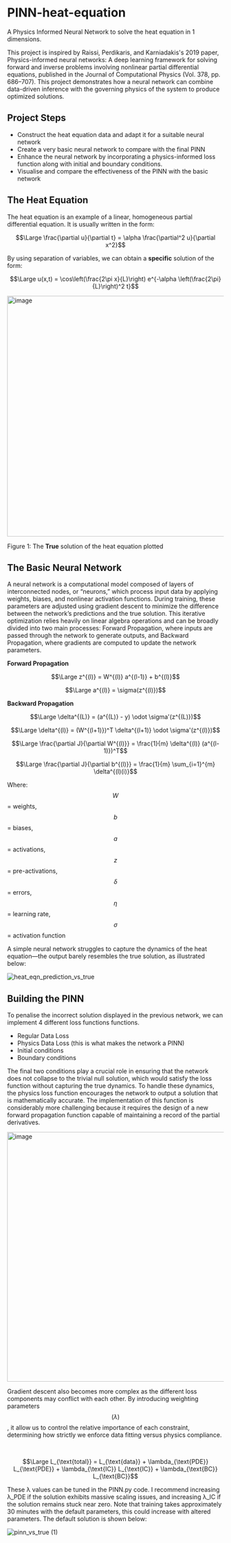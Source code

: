 # PINN-heat-equation
A Physics Informed Neural Network to solve the heat equation in 1 dimensions.

This project is inspired by Raissi, Perdikaris, and Karniadakis's 2019 paper, Physics-informed neural networks: A deep learning framework for solving forward and inverse problems involving nonlinear partial differential equations, published in the Journal of Computational Physics (Vol. 378, pp. 686–707). This project demonstrates how a neural network can combine data-driven inference with the governing physics of the system to produce optimized solutions.

## Project Steps
* Construct the heat equation data and adapt it for a suitable neural network
* Create a very basic neural network to compare with the final PINN
* Enhance the neural network by incorporating a physics-informed loss function along with initial and boundary conditions.
* Visualise and compare the effectiveness of the PINN with the basic network

## The Heat Equation
The heat equation is an example of a linear, homogeneous partial differential equation. It is usually written in the form:

$$\Large \frac{\partial u}{\partial t} = \alpha \frac{\partial^2 u}{\partial x^2}$$

By using separation of variables, we can obtain a **specific** solution of the form:

$$\Large u(x,t) = \cos\left(\frac{2\pi x}{L}\right) e^{-\alpha \left(\frac{2\pi}{L}\right)^2 t}$$

<img width="702" height="559" alt="image" src="https://github.com/user-attachments/assets/24b6449f-3e2d-48bd-977e-570e54dfeccd" />

Figure 1: The **True** solution of the heat equation plotted

## The Basic Neural Network
A neural network is a computational model composed of layers of interconnected nodes, or “neurons,” which process input data by applying weights, biases, and nonlinear activation functions. During training, these parameters are adjusted using gradient descent to minimize the difference between the network’s predictions and the true solution. This iterative optimization relies heavily on linear algebra operations and can be broadly divided into two main processes: Forward Propagation, where inputs are passed through the network to generate outputs, and Backward Propagation, where gradients are computed to update the network parameters.

**Forward Propagation**

$$\Large z^{(l)} = W^{(l)} a^{(l-1)} + b^{(l)}$$

$$\Large a^{(l)} = \sigma(z^{(l)})$$

**Backward Propagation**

$$\Large \delta^{(L)} = (a^{(L)} - y) \odot \sigma'(z^{(L)})$$

$$\Large \delta^{(l)} = (W^{(l+1)})^T \delta^{(l+1)} \odot \sigma'(z^{(l)})$$

$$\Large \frac{\partial J}{\partial W^{(l)}} = \frac{1}{m} \delta^{(l)} (a^{(l-1)})^T$$

$$\Large \frac{\partial J}{\partial b^{(l)}} = \frac{1}{m} \sum_{i=1}^{m} \delta^{(l)(i)}$$

Where: $$W$$ = weights,  $$b$$ = biases,  $$a$$ = activations,  $$z$$ = pre-activations,  $$δ$$ = errors,  $$η$$ = learning rate,  $$σ$$ = activation function

A simple neural network struggles to capture the dynamics of the heat equation—the output barely resembles the true solution, as illustrated below:

![heat_eqn_prediction_vs_true](https://github.com/user-attachments/assets/2f2f0736-a688-4966-998f-97316501c014)

## Building the PINN
To penalise the incorrect solution displayed in the previous network, we can implement 4 different loss functions functions.
* Regular Data Loss
* Physics Data Loss (this is what makes the network a PINN)
* Initial conditions
* Boundary conditions

The final two conditions play a crucial role in ensuring that the network does not collapse to the trivial null solution, which would satisfy the loss function without capturing the true dynamics. To handle these dynamics, the physics loss function encourages the network to output a solution that is mathematically accurate. The implementation of this function is considerably more challenging because it requires the design of a new forward propagation function capable of maintaining a record of the partial derivatives.

<img width="1710" height="580" alt="image" src="https://github.com/user-attachments/assets/a1583e4e-0fe2-48c0-bcb1-b5d628fae3fb" />

<br>

Gradient descent also becomes more complex as the different loss components may conflict with each other. By introducing weighting parameters $$(λ)$$, it allow us to control the relative importance of each constraint, determining how strictly we enforce data fitting versus physics compliance.

<br>

$$\Large L_{\text{total}} = L_{\text{data}} + \lambda_{\text{PDE}} L_{\text{PDE}} + \lambda_{\text{IC}} L_{\text{IC}} + \lambda_{\text{BC}} L_{\text{BC}}$$

These λ values can be tuned in the PINN.py code. I recommend increasing λ_PDE if the solution exhibits massive scaling issues, and increasing λ_IC if the solution remains stuck near zero.
Note that training takes approximately 30 minutes with the default parameters, this could increase with altered parameters. The default solution is shown below:

![pinn_vs_true (1)](https://github.com/user-attachments/assets/506cfc9c-5998-4207-a1c1-988e234673e5)



